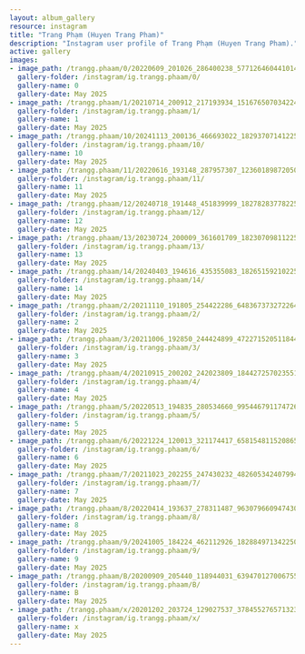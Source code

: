 ```yaml
---
layout: album_gallery
resource: instagram
title: "Trang Phạm (Huyen Trang Pham)"
description: "Instagram user profile of Trang Phạm (Huyen Trang Pham)."
active: gallery
images: 
- image_path: /trangg.phaam/0/20220609_201026_286400238_577126460441014_2008822719025806882_n.jpg
  gallery-folder: /instagram/ig.trangg.phaam/0/
  gallery-name: 0
  gallery-date: May 2025
- image_path: /trangg.phaam/1/20210714_200912_217193934_151676507034224_8777714584089168977_n.jpg
  gallery-folder: /instagram/ig.trangg.phaam/1/
  gallery-name: 1
  gallery-date: May 2025
- image_path: /trangg.phaam/10/20241113_200136_466693022_18293707141225020_4477478747393285793_n.jpg
  gallery-folder: /instagram/ig.trangg.phaam/10/
  gallery-name: 10
  gallery-date: May 2025
- image_path: /trangg.phaam/11/20220616_193148_287957307_1236018987205072_9139080614984529882_n.jpg
  gallery-folder: /instagram/ig.trangg.phaam/11/
  gallery-name: 11
  gallery-date: May 2025
- image_path: /trangg.phaam/12/20240718_191448_451839999_18278283778225020_2274757350697289046_n.jpg
  gallery-folder: /instagram/ig.trangg.phaam/12/
  gallery-name: 12
  gallery-date: May 2025
- image_path: /trangg.phaam/13/20230724_200009_361601709_18230709811225020_4562921825164768187_n.jpg
  gallery-folder: /instagram/ig.trangg.phaam/13/
  gallery-name: 13
  gallery-date: May 2025
- image_path: /trangg.phaam/14/20240403_194616_435355083_18265159210225020_80950900592577271_n.jpg
  gallery-folder: /instagram/ig.trangg.phaam/14/
  gallery-name: 14
  gallery-date: May 2025
- image_path: /trangg.phaam/2/20211110_191805_254422286_648367373272264_360836840512656776_n.jpg
  gallery-folder: /instagram/ig.trangg.phaam/2/
  gallery-name: 2
  gallery-date: May 2025
- image_path: /trangg.phaam/3/20211006_192850_244424899_472271520511844_5050855284348122799_n.jpg
  gallery-folder: /instagram/ig.trangg.phaam/3/
  gallery-name: 3
  gallery-date: May 2025
- image_path: /trangg.phaam/4/20210915_200202_242023809_184427257023551_6045391759186111529_n.jpg
  gallery-folder: /instagram/ig.trangg.phaam/4/
  gallery-name: 4
  gallery-date: May 2025
- image_path: /trangg.phaam/5/20220513_194835_280534660_995446791174726_5171461917100319354_n.jpg
  gallery-folder: /instagram/ig.trangg.phaam/5/
  gallery-name: 5
  gallery-date: May 2025
- image_path: /trangg.phaam/6/20221224_120013_321174417_6581548115208651_7173402353961857762_n.jpg
  gallery-folder: /instagram/ig.trangg.phaam/6/
  gallery-name: 6
  gallery-date: May 2025
- image_path: /trangg.phaam/7/20211023_202255_247430232_4826053424079947_7879566054422218732_n.jpg
  gallery-folder: /instagram/ig.trangg.phaam/7/
  gallery-name: 7
  gallery-date: May 2025
- image_path: /trangg.phaam/8/20220414_193637_278311487_963079660947430_3930415790785673135_n.jpg
  gallery-folder: /instagram/ig.trangg.phaam/8/
  gallery-name: 8
  gallery-date: May 2025
- image_path: /trangg.phaam/9/20241005_184224_462112926_18288497134225020_6640689193500378408_n.jpg
  gallery-folder: /instagram/ig.trangg.phaam/9/
  gallery-name: 9
  gallery-date: May 2025
- image_path: /trangg.phaam/B/20200909_205440_118944031_639470127006755_806217371858680051_n.jpg
  gallery-folder: /instagram/ig.trangg.phaam/B/
  gallery-name: B
  gallery-date: May 2025
- image_path: /trangg.phaam/x/20201202_203724_129027537_378455276571323_352698071454329052_n.jpg
  gallery-folder: /instagram/ig.trangg.phaam/x/
  gallery-name: x
  gallery-date: May 2025
---
```

